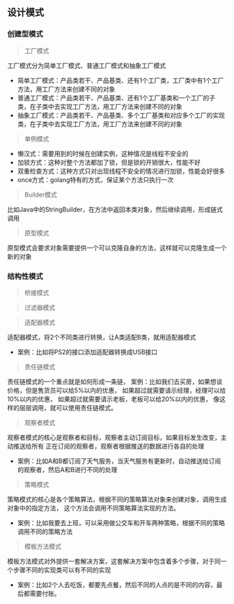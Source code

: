 ## 设计模式

### 创建型模式

> 工厂模式

工厂模式分为简单工厂模式、普通工厂模式和抽象工厂模式
- 简单工厂模式：产品类若干、产品基类、还有1个工厂类，工厂类中有1个工厂方法，用工厂方法来创建不同的对象
- 普通工厂模式：产品类若干、产品基类、还有1个工厂基类和一个工厂的子类，在子类中去实现工厂方法，用工厂方法来创建不同的对象
- 抽象工厂模式：产品类若干、产品基类、多个工厂基类和对应多个工厂的实现类，在子类中去实现工厂方法，用工厂方法来创建不同的对象

> 单例模式

- 懒汉式：需要用到的时候在创建实例，这种情况是线程不安全的
- 加锁方式：这种对整个方法都加了锁，但是锁的开销很大，性能不好
- 双重检查方式：这种方式只对出现线程不安全的情况进行加锁，性能会好很多
- once方式：golang特有的方式，保证某个方法只执行一次

> Builder模式

比如Java中的StringBuilder，在方法中返回本类对象，然后继续调用，形成链式调用

> 原型模式

原型模式会要求对象需要提供一个可以克隆自身的方法，这样就可以克隆生成一个新的对象

### 结构性模式

> 桥接模式

> 过滤器模式

> 适配器模式

适配器模式，将2个不同类进行转换，让A类适配B类，就用适配器模式
- 案例：比如将PS2的接口添加适配器转换成USB接口

> 责任链模式

责任链模式的一个重点就是如何形成一条链，
案例：比如我们去买房，如果想谈价格，但是售货员可以给5%以内的优惠，
如果超过就需要请示经理，经理可以给10%以内的优惠，
如果超过就需要请示老板，老板可以给20%以内的优惠，
像这样的层层调用，就可以使用责任链模式。

> 观察者模式

观察者模式的核心是观察者和目标，观察者主动订阅目标，如果目标发生改变，主动推送给所有
正在订阅的观察者，观察者根据推送的数据进行各自的处理
- 案例：比如A和B都订阅了天气服务，当天气服务有更新时，自动推送给订阅的观察者，然后A和B进行不同的处理

> 策略模式

策略模式的核心是各个策略算法，根据不同的策略算法对象来创建对象，调用生成对象中的指定方法，
这个方法会调用不同策略算法实现的方法。
- 案例：比如我要去上班，可以采用做公交车和开车两种策略，根据不同的策略调用不同的策略方法

> 模板方法模式

模板方法模式对外提供一套解决方案，这套解决方案中包含着多个步骤，对于同一个步骤不同的实现类可以有不同的实现
- 案例：比如2个人去吃饭，都要先点餐，然后不同的人点的是不同的内容，最后都需要付账。

